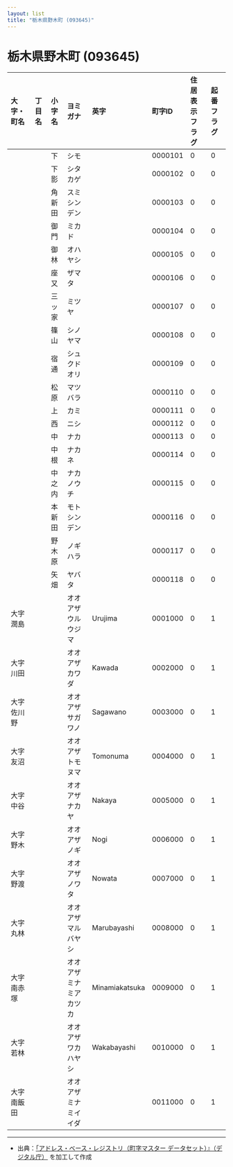 ```yaml
---
layout: list
title: "栃木県野木町 (093645)"
---
```


# 栃木県野木町 (093645)

| 大字・町名 | 丁目名 | 小字名 | ヨミガナ | 英字 | 町字ID | 住居表示フラグ | 起番フラグ |
|:---|:---|:---|:---|:---|:---|:---|:---|
|  |  | 下 | シモ |  | 0000101 | 0 | 0 |
|  |  | 下影 | シタカゲ |  | 0000102 | 0 | 0 |
|  |  | 角新田 | スミシンデン |  | 0000103 | 0 | 0 |
|  |  | 御門 | ミカド |  | 0000104 | 0 | 0 |
|  |  | 御林 | オハヤシ |  | 0000105 | 0 | 0 |
|  |  | 座又 | ザマタ |  | 0000106 | 0 | 0 |
|  |  | 三ッ家 | ミツヤ |  | 0000107 | 0 | 0 |
|  |  | 篠山 | シノヤマ |  | 0000108 | 0 | 0 |
|  |  | 宿通 | シュクドオリ |  | 0000109 | 0 | 0 |
|  |  | 松原 | マツバラ |  | 0000110 | 0 | 0 |
|  |  | 上 | カミ |  | 0000111 | 0 | 0 |
|  |  | 西 | ニシ |  | 0000112 | 0 | 0 |
|  |  | 中 | ナカ |  | 0000113 | 0 | 0 |
|  |  | 中根 | ナカネ |  | 0000114 | 0 | 0 |
|  |  | 中之内 | ナカノウチ |  | 0000115 | 0 | 0 |
|  |  | 本新田 | モトシンデン |  | 0000116 | 0 | 0 |
|  |  | 野木原 | ノギハラ |  | 0000117 | 0 | 0 |
|  |  | 矢畑 | ヤバタ |  | 0000118 | 0 | 0 |
| 大字潤島 |  |  | オオアザウルウジマ | Urujima | 0001000 | 0 | 1 |
| 大字川田 |  |  | オオアザカワダ | Kawada | 0002000 | 0 | 1 |
| 大字佐川野 |  |  | オオアザサガワノ | Sagawano | 0003000 | 0 | 1 |
| 大字友沼 |  |  | オオアザトモヌマ | Tomonuma | 0004000 | 0 | 1 |
| 大字中谷 |  |  | オオアザナカヤ | Nakaya | 0005000 | 0 | 1 |
| 大字野木 |  |  | オオアザノギ | Nogi | 0006000 | 0 | 1 |
| 大字野渡 |  |  | オオアザノワタ | Nowata | 0007000 | 0 | 1 |
| 大字丸林 |  |  | オオアザマルバヤシ | Marubayashi | 0008000 | 0 | 1 |
| 大字南赤塚 |  |  | オオアザミナミアカツカ | Minamiakatsuka | 0009000 | 0 | 1 |
| 大字若林 |  |  | オオアザワカハヤシ | Wakabayashi | 0010000 | 0 | 1 |
| 大字南飯田 |  |  | オオアザミナミイイダ |  | 0011000 | 0 | 1 |

---

- 出典：[「アドレス・ベース・レジストリ（町字マスター データセット）』（デジタル庁）](https://www.digital.go.jp/policies/base_registry_address/) を加工して作成